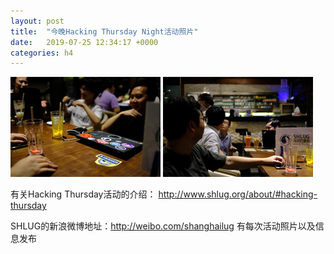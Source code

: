 ```yaml
---
layout: post
title:  "今晚Hacking Thursday Night活动照片"
date:   2019-07-25 12:34:17 +0000
categories: h4
---
```


[<img src='https://raw.githubusercontent.com/shanghailug/res2019q3/master/j725.h4/j725_2025_0300+08.240x160.jpg'>](https://raw.githubusercontent.com/shanghailug/res2019q3/master/j725.h4/j725_2025_0300+08.JPG)
[<img src='https://raw.githubusercontent.com/shanghailug/res2019q3/master/j725.h4/j725_2026_5000+08.240x160.jpg'>](https://raw.githubusercontent.com/shanghailug/res2019q3/master/j725.h4/j725_2026_5000+08.JPG)

有关Hacking Thursday活动的介绍：
http://www.shlug.org/about/#hacking-thursday

SHLUG的新浪微博地址：http://weibo.com/shanghailug 有每次活动照片以及信息发布


